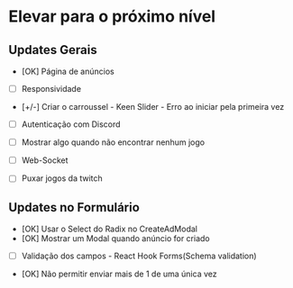 # Elevar para o próximo nível

## Updates Gerais
  - [OK] Página de anúncios
  - [ ] Responsividade
  - [+/-] Criar o carroussel - Keen Slider - Erro ao iniciar pela primeira vez
  - [ ] Autenticação com Discord
  - [ ] Mostrar algo quando não encontrar nenhum jogo
  - [ ] Web-Socket

  - [ ] Puxar jogos da twitch

## Updates no Formulário
  - [OK] Usar o Select do Radix no CreateAdModal
  - [OK] Mostrar um Modal quando anúncio for criado
  - [ ] Validação dos campos - React Hook Forms(Schema validation)
  - [OK] Não permitir enviar mais de 1 de uma única vez
